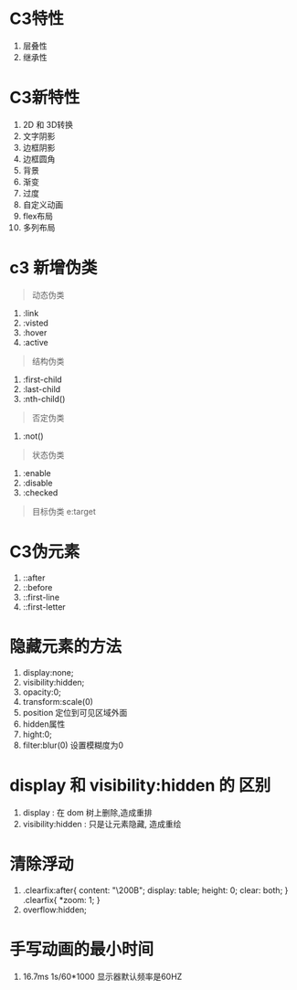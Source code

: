 # C3特性
1. 层叠性
2. 继承性

# C3新特性
1. 2D 和 3D转换
2. 文字阴影
3. 边框阴影
4. 边框圆角
5. 背景
6. 渐变
7. 过度
8. 自定义动画
9. flex布局
10. 多列布局

# c3 新增伪类
> 动态伪类
1. :link
2. :visted
3. :hover
4. :active
> 结构伪类
1. :first-child
2. :last-child
3. :nth-child()
> 否定伪类
1. :not()
> 状态伪类
1. :enable
2. :disable
3. :checked
> 目标伪类
 e:target

# C3伪元素
1. ::after
2. ::before
3. ::first-line
4. ::first-letter

# 隐藏元素的方法
1. display:none;
2. visibility:hidden;
3. opacity:0;
4. transform:scale(0)
5. position 定位到可见区域外面
6. hidden属性
7. hight:0;
8. filter:blur(0) 设置模糊度为0

# display 和 visibility:hidden 的 区别
1. display : 在 dom 树上删除,造成重排
2. visibility:hidden : 只是让元素隐藏, 造成重绘

# 清除浮动
1. .clearfix:after{
    content: "\200B";
    display: table; 
    height: 0;
    clear: both;
  }
  .clearfix{
    *zoom: 1;
  }
2. overflow:hidden;

# 手写动画的最小时间
1. 16.7ms  1s/60*1000 显示器默认频率是60HZ